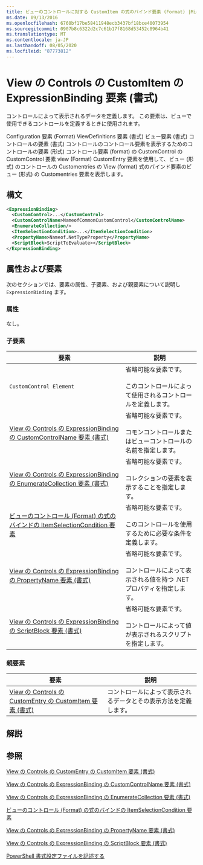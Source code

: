 ```yaml
---
title: ビューのコントロールに対する CustomItem の式のバインド要素 (Format) |Microsoft Docs
ms.date: 09/13/2016
ms.openlocfilehash: 6760bf17be58411948ecb3437bf18bce40073954
ms.sourcegitcommit: 0907b8c6322d2c7c61b17f8168d53452c8964b41
ms.translationtype: MT
ms.contentlocale: ja-JP
ms.lasthandoff: 08/05/2020
ms.locfileid: "87773812"
---
```

# <a name="expressionbinding-element-for-customitem-for-controls-for-view-format"></a>View の Controls の CustomItem の ExpressionBinding 要素 (書式)

コントロールによって表示されるデータを定義します。 この要素は、ビューで使用できるコントロールを定義するときに使用されます。

Configuration 要素 (Format) ViewDefinitions 要素 (書式) ビュー要素 (書式) コントロールの要素 (書式) コントロールのコントロール要素を表示するためのコントロールの要素 (形式) コントロール要素 (format) の CustomControl の CustomControl 要素 view (Format) CustomEntry 要素を使用して、ビュー (形式) のコントロールの Customentries の View (format) 式のバインド要素のビュー (形式) の Customentries 要素を表示します。

## <a name="syntax"></a>構文

```xml
<ExpressionBinding>
  <CustomControl>...</CustomControl>
  <CustomControlName>NameofCommonCustomControl</CustomControlName>
  <EnumerateCollection/>
  <ItemSelectionCondition>...</ItemSelectionCondition>
  <PropertyName>Nameof.NetTypeProperty</PropertyName>
  <ScriptBlock>ScriptToEvaluate></ScriptBlock>
</ExpressionBinding>
```

## <a name="attributes-and-elements"></a>属性および要素

次のセクションでは、要素の属性、子要素、および親要素について説明し `ExpressionBinding` ます。

### <a name="attributes"></a>属性

なし。

### <a name="child-elements"></a>子要素

|要素|説明|
|-------------|-----------------|
|`CustomControl Element`|省略可能な要素です。<br /><br /> このコントロールによって使用されるコントロールを定義します。|
|[View の Controls の ExpressionBinding の CustomControlName 要素 (書式)](./customcontrolname-element-for-expressionbinding-for-controls-for-view-format.md)|省略可能な要素です。<br /><br /> コモンコントロールまたはビューコントロールの名前を指定します。|
|[View の Controls の ExpressionBinding の EnumerateCollection 要素 (書式)](./enumeratecollection-element-for-expressionbinding-for-controls-for-view-format.md)|省略可能な要素です。<br /><br /> コレクションの要素を表示することを指定します。|
|[ビューのコントロール (Format) の式のバインドの ItemSelectionCondition 要素](./itemselectioncondition-element-for-expressionbinding-for-controls-for-view-format.md)|省略可能な要素です。<br /><br /> このコントロールを使用するために必要な条件を定義します。|
|[View の Controls の ExpressionBinding の PropertyName 要素 (書式)](./propertyname-element-for-expressionbinding-for-controls-for-view-format.md)|省略可能な要素です。<br /><br /> コントロールによって表示される値を持つ .NET プロパティを指定します。|
|[View の Controls の ExpressionBinding の ScriptBlock 要素 (書式)](./scriptblock-element-for-expressionbinding-for-controls-for-view-format.md)|省略可能な要素です。<br /><br /> コントロールによって値が表示されるスクリプトを指定します。|

### <a name="parent-elements"></a>親要素

|要素|説明|
|-------------|-----------------|
|[View の Controls の CustomEntry の CustomItem 要素 (書式)](./customitem-element-for-customentry-for-controls-for-view-format.md)|コントロールによって表示されるデータとその表示方法を定義します。|

## <a name="remarks"></a>解説

## <a name="see-also"></a>参照

[View の Controls の CustomEntry の CustomItem 要素 (書式)](./customitem-element-for-customentry-for-controls-for-view-format.md)

[View の Controls の ExpressionBinding の CustomControlName 要素 (書式)](./customcontrolname-element-for-expressionbinding-for-controls-for-view-format.md)

[View の Controls の ExpressionBinding の EnumerateCollection 要素 (書式)](./enumeratecollection-element-for-expressionbinding-for-controls-for-view-format.md)

[ビューのコントロール (Format) の式のバインドの ItemSelectionCondition 要素](./itemselectioncondition-element-for-expressionbinding-for-controls-for-view-format.md)

[View の Controls の ExpressionBinding の PropertyName 要素 (書式)](./propertyname-element-for-expressionbinding-for-controls-for-view-format.md)

[View の Controls の ExpressionBinding の ScriptBlock 要素 (書式)](./scriptblock-element-for-expressionbinding-for-controls-for-view-format.md)

[PowerShell 書式設定ファイルを記述する](./writing-a-powershell-formatting-file.md)
